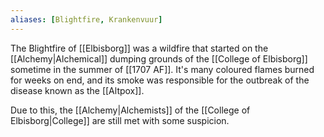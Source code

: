 ```yaml
---
aliases: [Blightfire, Krankenvuur]
---
```

The Blightfire of [[Elbisborg]] was a wildfire that started on the [[Alchemy|Alchemical]] dumping grounds of the [[College of Elbisborg]] sometime in the summer of [[1707 AF]]. It's many coloured flames burned for weeks on end, and its smoke was responsible for the outbreak of the disease known as the [[Altpox]].

Due to this, the [[Alchemy|Alchemists]] of the [[College of Elbisborg|College]] are still met with some suspicion.